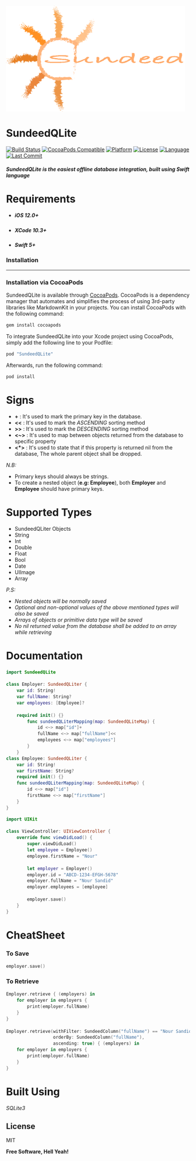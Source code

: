 ![Sundeed](https://raw.githubusercontent.com/noursandid/SundeedQLite/master/SundeedLogo.png)

# SundeedQLite
[![Build Status](https://travis-ci.org/noursandid/SundeedQLite.svg?branch=master)](https://travis-ci.org/noursandid/SundeedQLite) [![CocoaPods Compatible](https://img.shields.io/cocoapods/v/SundeedQLite.svg)](https://cocoapods.org/pods/SundeedQLite) [![Platform](https://img.shields.io/cocoapods/p/SundeedQLite.svg?style=flat)](https://noursandid.github.io/SundeedQLite) [![License](https://img.shields.io/cocoapods/l/MarkdownKit.svg?style=flat)](http://cocoapods.org/pods/SundeedQLite) [![Language](https://img.shields.io/badge/Language-Swift-brightgreen)](https://github.com/apple/swift) [![Last Commit](https://img.shields.io/github/last-commit/noursandid/SundeedQLite?style=flat)](https://github.com/noursandid/SundeedQLite)

##### SundeedQLite is the easiest offline database integration, built using Swift language
# Requirements
- ##### iOS 12.0+
- ##### XCode 10.3+
- ##### Swift 5+
### Installation
----
### Installation via CocoaPods

SundeedQLite is available through [CocoaPods](http://cocoapods.org). CocoaPods is a dependency manager that automates and simplifies the process of using 3rd-party libraries like MarkdownKit in your projects. You can install CocoaPods with the following command:

```bash
gem install cocoapods
```

To integrate SundeedQLite into your Xcode project using CocoaPods, simply add the following line to your Podfile:

```bash
pod "SundeedQLite"
```

Afterwards, run the following command:

```bash
pod install
```
# Signs
- **+** : It's used to mark the primary key in the database.
- **<<** : It's used to mark the *ASCENDING* sorting method
- **>>** : It's used to mark the *DESCENDING* sorting method
- **<~>** : It's used to map between objects returned from the database to specific property
- **<\*>** : It's used to state that if this property is returned nil from the database, The whole parent object shall be dropped.

*N.B:*
- Primary keys should always be strings.
- To create a nested object (**e.g: Employee**), both **Employer** and **Employee** should have primary keys.

# Supported Types
- SundeedQLiter Objects
- String
- Int
- Double
- Float
- Bool
- Date
- UIImage
- Array

*P.S:*
- *Nested objects will be normally saved*
- *Optional and non-optional values of the above mentioned types will also be saved*
- *Arrays of objects or primitive data type will be saved*
- *No nil returned value from the database shall be added to an array while retrieving*

# Documentation
```swift
import SundeedQLite

class Employer: SundeedQLiter {
    var id: String!
    var fullName: String?
    var employees: [Employee]?

    required init() {}
        func sundeedQLiterMapping(map: SundeedQLiteMap) {
            id <~> map["id"]+
            fullName <~> map["fullName"]<<
            employees <~> map["employees"]
        }
    }
class Employee: SundeedQLiter {
    var id: String!
    var firstName: String?
    required init() {}
    func sundeedQLiterMapping(map: SundeedQLiteMap) {
        id <~> map["id"]
        firstName <~> map["firstName"]
    }
}
```

```swift
import UIKit

class ViewController: UIViewController {
    override func viewDidLoad() {
        super.viewDidLoad()
        let employee = Employee()
        employee.firstName = "Nour"

        let employer = Employer()
        employer.id = "ABCD-1234-EFGH-5678"
        employer.fullName = "Nour Sandid"
        employer.employees = [employee]

        employer.save()
    }
}
```

# CheatSheet
### To Save
```swift
employer.save()
```
### To Retrieve
```swift
Employer.retrieve { (employers) in
    for employer in employers {
        print(employer.fullName)
    }
}

Employer.retrieve(withFilter: SundeedColumn("fullName") == "Nour Sandid",
                  orderBy: SundeedColumn("fullName"),
                  ascending: true) { (employers) in
    for employer in employers {
        print(employer.fullName)
    }
}
```
# Built Using
*SQLite3*



License
--------

MIT


**Free Software, Hell Yeah!**
